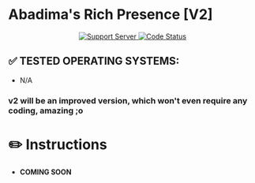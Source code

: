 # Abadima's Rich Presence [V2]


<div align="center">
  <a href="https://discord.gg/WpuYSe3xGt">
    <img src="https://img.shields.io/discord/905979173070340097.svg?label=Support&logo=Discord&colorB=7289da&style=for-the-badge" alt="Support Server">
  </a>
  <a href="https://github.com/Abadima/RPC/v2">
    <img src="https://img.shields.io/github/checks-status/abadima/rpc/v2?label=BUILD&style=for-the-badge" alt="Code Status">
  </a>
</div>

## ✅ TESTED OPERATING SYSTEMS:
- N/A

### v2 will be an improved version, which won't even require any coding, amazing ;o

# ✏️ **Instructions**

- **COMING SOON**
